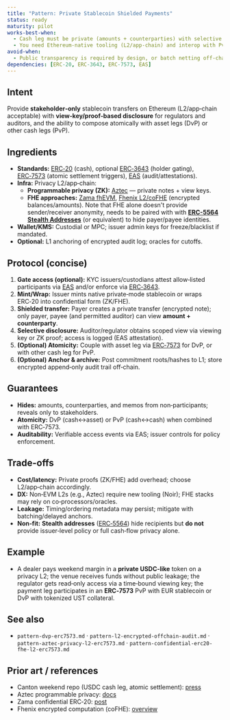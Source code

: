 ```yaml
---
title: "Pattern: Private Stablecoin Shielded Payments"
status: ready
maturity: pilot
works-best-when:
  - Cash leg must be private (amounts + counterparties) with selective disclosure.
  - You need Ethereum‑native tooling (L2/app‑chain) and interop with PvP or DvP.
avoid-when:
  - Public transparency is required by design, or batch netting off‑chain suffices.
dependencies: [ERC-20, ERC-3643, ERC-7573, EAS]
---
```


## Intent
Provide **stakeholder‑only** stablecoin transfers on Ethereum (L2/app‑chain acceptable) with **view‑key/proof‑based disclosure** for regulators and auditors, and the ability to compose atomically with asset legs (DvP) or other cash legs (PvP).

## Ingredients
- **Standards:** [ERC‑20](https://eips.ethereum.org/EIPS/eip-20) (cash), optional [ERC‑3643](https://eips.ethereum.org/EIPS/eip-3643) (holder gating), [ERC‑7573](https://ercs.ethereum.org/ERCS/erc-7573) (atomic settlement triggers), [EAS](https://attest.org/) (audit/attestations).
- **Infra:** Privacy L2/app‑chain:
  - **Programmable privacy (ZK):** [Aztec](https://docs.aztec.network/) — private notes + view keys.
  - **FHE approaches:** [Zama fhEVM](https://www.zama.ai/post/confidential-erc-20-tokens-using-homomorphic-encryption), [Fhenix L2/coFHE](https://www.fhenix.io/) (encrypted balances/amounts). Note that FHE alone doesn't provide sender/receiver anonymity, needs to be paired with with **[ERC-5564 Stealth Addresses](https://eips.ethereum.org/EIPS/eip-5564)** (or equivalent) to hide payer/payee identities.
- **Wallet/KMS:** Custodial or MPC; issuer admin keys for freeze/blacklist if mandated.
- **Optional:** L1 anchoring of encrypted audit log; oracles for cutoffs.

## Protocol (concise)
1. **Gate access (optional):** KYC issuers/custodians attest allow‑listed participants via [EAS](https://attest.org/) and/or enforce via [ERC‑3643](https://eips.ethereum.org/EIPS/eip-3643).
2. **Mint/Wrap:** Issuer mints native private‑mode stablecoin or wraps ERC‑20 into confidential form (ZK/FHE).
3. **Shielded transfer:** Payer creates a private transfer (encrypted note); only payer, payee (and permitted auditor) can view **amount + counterparty**.
4. **Selective disclosure:** Auditor/regulator obtains scoped view via viewing key or ZK proof; access is logged (EAS attestation).
5. **(Optional) Atomicity:** Couple with asset leg via [ERC‑7573](https://ercs.ethereum.org/ERCS/erc-7573) for DvP, or with other cash leg for PvP.
6. **(Optional) Anchor & archive:** Post commitment roots/hashes to L1; store encrypted append‑only audit trail off‑chain.

## Guarantees
- **Hides:** amounts, counterparties, and memos from non‑participants; reveals only to stakeholders.
- **Atomicity:** DvP (cash↔asset) or PvP (cash↔cash) when combined with ERC‑7573.
- **Auditability:** Verifiable access events via EAS; issuer controls for policy enforcement.

## Trade-offs
- **Cost/latency:** Private proofs (ZK/FHE) add overhead; choose L2/app‑chain accordingly.
- **DX:** Non‑EVM L2s (e.g., Aztec) require new tooling (Noir); FHE stacks may rely on co‑processors/oracles.
- **Leakage:** Timing/ordering metadata may persist; mitigate with batching/delayed anchors.
- **Non‑fit:** **Stealth addresses** ([ERC‑5564](https://eips.ethereum.org/EIPS/eip-5564)) hide recipients but **do not** provide issuer‑level policy or full cash‑flow privacy alone.

## Example
- A dealer pays weekend margin in a **private USDC‑like** token on a privacy L2; the venue receives funds without public leakage; the regulator gets read‑only access via a time‑bound viewing key; the payment leg participates in an **ERC‑7573** PvP with EUR stablecoin or DvP with tokenized UST collateral.

## See also
- `pattern-dvp-erc7573.md` · `pattern-l2-encrypted-offchain-audit.md` · `pattern-aztec-privacy-l2-erc7573.md` · `pattern-confidential-erc20-fhe-l2-erc7573.md`

## Prior art / references
- Canton weekend repo (USDC cash leg, atomic settlement): [press](https://www.canton.network/canton-network-press-releases/digital-asset-complete-on-chain-us-treasury-financing)
- Aztec programmable privacy: [docs](https://docs.aztec.network/)
- Zama confidential ERC‑20: [post](https://www.zama.ai/post/confidential-erc-20-tokens-using-homomorphic-encryption)
- Fhenix encrypted computation (coFHE): [overview](https://blog.arbitrum.io/fhenix-private-computation/)